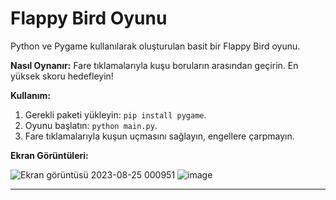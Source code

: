 # Flappy Bird Oyunu

Python ve Pygame kullanılarak oluşturulan basit bir Flappy Bird oyunu.

**Nasıl Oynanır:** Fare tıklamalarıyla kuşu boruların arasından geçirin. En yüksek skoru hedefleyin!

**Kullanım:**

1. Gerekli paketi yükleyin: `pip install pygame`.
2. Oyunu başlatın: `python main.py`.
3. Fare tıklamalarıyla kuşun uçmasını sağlayın, engellere çarpmayın.

**Ekran Görüntüleri:**


![Ekran görüntüsü 2023-08-25 000951](https://github.com/cngzhn06/Flappy_Bird/assets/95685025/f2c261f9-cbe0-4ffb-aa1e-75c10355634a)
![image](https://github.com/cngzhn06/Flappy_Bird/assets/95685025/1b4eadfa-38e9-4765-b389-ee6715ed6d66)




---
